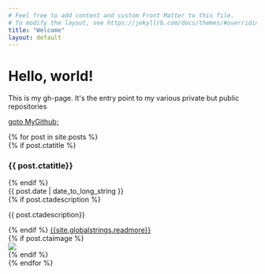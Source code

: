 ```yaml
---
# Feel free to add content and custom Front Matter to this file.
# To modify the layout, see https://jekyllrb.com/docs/themes/#overriding-theme-defaults
title: "Welcome"
layout: default
---
```


<div class="jumbotron jumbotron-fluid contribution">
  <div class="container">
  <h1 class="display-4">Hello, world!</h1>
  <p>This is my gh-page. It's the entry point to my various private but public repositories</p>
  <p>
  <a class="btn btn-primary btn-lg" href="{{ site.social_links.github}}" role="button">
  goto MyGithub;
  </a>
  </p>
  </div>
</div>

<div class="card-container">
  {% for post in site.posts %}
  <div class="card py-4">
    <div class="row no-gutters">
    <div class="col-md-6">
      <div class="card-body">
      {% if post.ctatitle %}
        <h3 class="card-title">{{ post.ctatitle}}</h3>
      {% endif %}
      <div class="mb-1 text-muted">{{ post.date | date_to_long_string }}</div>
      {% if post.ctadescription %}
        <p class="card-text">{{ post.ctadescription}}</p>
      {% endif %}
      <a href="{{ post.url }}" class="btn btn-primary">{{site.globalstrings.readmore}}</a>
      </div>
      </div>
      {% if post.ctaimage %}
      <div class="col-md-6 d-flex justify-content-center">
      <img src="{{post.ctaimage}}"/>
      </div>
      {% endif %}
    </div>
  </div>
  {% endfor %}
</div>